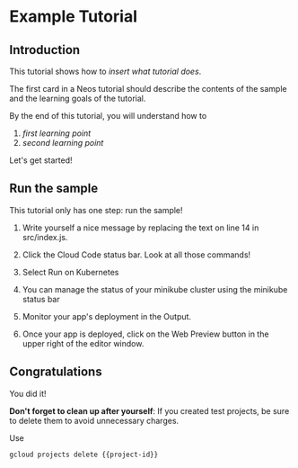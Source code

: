 # Example Tutorial

## Introduction

This tutorial shows how to _insert what tutorial does_.

The first card in a Neos tutorial should describe the contents of the sample and the learning goals of the tutorial.

By the end of this tutorial, you will understand how to

1. _first learning point_
2. _second learning point_

Let's get started!

## Run the sample

This tutorial only has one step: run the sample!

1. Write yourself a nice message by replacing the text on line 14 in <walkthrough-editor-select-line filePath="./src/index.js" startLine="13" startCharacterOffset="11" endLine="13" endCharacterOffset="26">src/index.js</walkthrough-editor-select-line>.

2. Click the <walkthrough-editor-spotlight spotlightId="cloud-code-status-bar">Cloud Code status bar</walkthrough-editor-spotlight>. Look at all those commands!

3. Select <walkthrough-editor-spotlight spotlightId="cloud-code-run-on-k8s">Run on Kubernetes</walkthrough-editor-spotlight>

4. You can manage the status of your minikube cluster using the <walkthrough-editor-spotlight spotlightId="minikube-status-bar">minikube status bar</walkthrough-editor-spotlight>

5. Monitor your app's deployment in the <walkthrough-editor-spotlight spotlightId="output">Output</walkthrough-editor-spotlight>.

6. Once your app is deployed, click on the <walkthrough-spotlight-pointer spotlightId="devshell-web-preview-button" target="cloudshell">Web Preview button</walkthrough-spotlight-pointer> in the upper right of the editor window.


## Congratulations

<walkthrough-conclusion-trophy></walkthrough-conclusion-trophy>
You did it!
<walkthrough-inline-feedback></walkthrough-inline-feedback>

**Don't forget to clean up after yourself**: If you created test projects, be sure to delete them to avoid unnecessary charges. 

Use 
```bash
gcloud projects delete {{project-id}}
```
